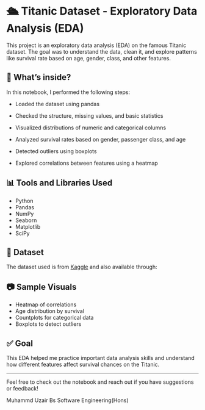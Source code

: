 # 🛳️ Titanic Dataset - Exploratory Data Analysis (EDA)

This project is an exploratory data analysis (EDA) on the famous Titanic dataset. The goal was to understand the data, clean it, and explore patterns like survival rate based on age, gender, class, and other features.

## 📌 What’s inside?

In this notebook, I performed the following steps:

- Loaded the dataset using pandas
- Checked the structure, missing values, and basic statistics
- Visualized distributions of numeric and categorical columns
- Analyzed survival rates based on gender, passenger class, and age
- Detected outliers using boxplots

- Explored correlations between features using a heatmap

## 📊 Tools and Libraries Used

- Python
- Pandas
- NumPy
- Seaborn
- Matplotlib
- SciPy

## 📁 Dataset

The dataset used is from [Kaggle](https://www.kaggle.com/competitions/titanic/data) and also available through:


## 📷 Sample Visuals

- Heatmap of correlations
- Age distribution by survival
- Countplots for categorical data
- Boxplots to detect outliers

## ✅ Goal

This EDA helped me practice important data analysis skills and understand how different features affect survival chances on the Titanic.

---

Feel free to check out the notebook and reach out if you have suggestions or feedback!

Muhammd Uzair
Bs Software Engineering(Hons)